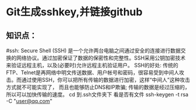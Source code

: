 Git生成sshkey,并链接github
=========
知识点：
----
#ssh:
  Secure Shell (SSH) 是一个允许两台电脑之间通过安全的连接进行数据交换的网络协议。通过加密保证了数据的保密性和完整性。SSH采用公钥加密技术来验证远程主机，以及(必要时)允许远程主机验证用户。
SSH的好处:
  传统的FTP、Telnet是再网络中明文传送数据、用户帐号和密码，很容易受到中间人攻击。而通过使用SSH，你可以把所有传输的数据进行加密，这样“中间人”这种攻击方式就不可能实现了， 而且也能够防止DNS和IP欺骗;
  传输的数据是经过压缩的，所以可以加快传输的速度。
cd 到.ssh文件夹下
看是否有文件
ssh-keygen -t rsa -C "user@qq.com"
